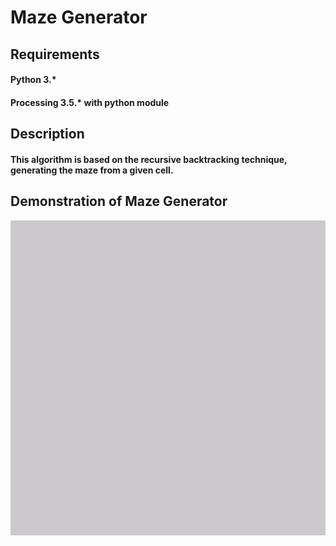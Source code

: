 # Maze Generator

## Requirements

#### Python 3.*
#### Processing 3.5.* with python module

## Description

#### This algorithm is based on the recursive backtracking technique, generating the maze from a given cell.

## Demonstration of Maze Generator
<img src="Generating.gif">